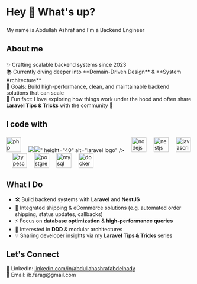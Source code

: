 <h1 align="left">Hey 👋 What's up?</h1>

###

<p align="left">My name is Abdullah Ashraf and I'm a Backend Engineer </p>

###

<h2 align="left">About me</h2>

###

<p align="left">
✨ Crafting scalable backend systems since 2023 <br>
📚 Currently diving deeper into **Domain-Driven Design** & **System Architecture** <br>
🎯 Goals: Build high-performance, clean, and maintainable backend solutions that can scale <br>
🎲 Fun fact: I love exploring how things work under the hood and often share <b>Laravel Tips & Tricks</b> with the community 🚀
</p>

###

<h2 align="left">I code with</h2>

###

<div align="left">
  <img src="https://cdn.jsdelivr.net/gh/devicons/devicon/icons/php/php-original.svg" height="40" alt="php logo" />
  <img width="12" />
 <img src="<a href="https://cdnlogo.com/logo/laravel_40129.html"><img src="https://static.cdnlogo.com/logos/l/57/laravel.svg"></a>" height="40" alt="laravel logo" />

  <img width="12" />
  <img src="https://cdn.jsdelivr.net/gh/devicons/devicon/icons/nodejs/nodejs-original.svg" height="40" alt="nodejs logo" />
  <img width="12" />
  <img src="https://cdn.jsdelivr.net/gh/devicons/devicon/icons/nestjs/nestjs-plain.svg" height="40" alt="nestjs logo" />
  <img width="12" />
  <img src="https://cdn.jsdelivr.net/gh/devicons/devicon/icons/javascript/javascript-original.svg" height="40" alt="javascript logo" />
  <img width="12" />
  <img src="https://cdn.jsdelivr.net/gh/devicons/devicon/icons/typescript/typescript-original.svg" height="40" alt="typescript logo" />
  <img width="12" />
  <img src="https://cdn.jsdelivr.net/gh/devicons/devicon/icons/postgresql/postgresql-original.svg" height="40" alt="postgres logo" />
  <img width="12" />
  <img src="https://cdn.jsdelivr.net/gh/devicons/devicon/icons/mysql/mysql-original.svg" height="40" alt="mysql logo" />
  <img width="12" />
  <img src="https://cdn.jsdelivr.net/gh/devicons/devicon/icons/docker/docker-original.svg" height="40" alt="docker logo" />
</div>

###

<h2 align="left">What I Do</h2>

- 🛠️ Build backend systems with **Laravel** and **NestJS**
- 🚚 Integrated shipping & eCommerce solutions (e.g. automated order shipping, status updates, callbacks)
- ⚡ Focus on **database optimization** & **high-performance queries**
- 🧩 Interested in **DDD** & modular architectures
- 💡 Sharing developer insights via my **Laravel Tips & Tricks** series

###

<h2 align="left">Let's Connect</h2>

<p align="left">
💼 LinkedIn: <a href="https://linkedin.com/in/abdullahashrafabdelhady" target="_blank">linkedin.com/in/abdullahashrafabdelhady</a> <br>
📧 Email: ib.farag@gmail.com
</p>
